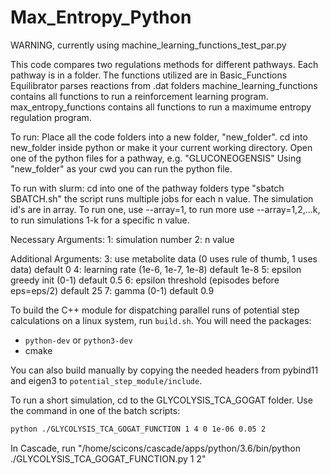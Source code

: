 # Max_Entropy_Python
WARNING, currently using machine_learning_functions_test_par.py

This code compares two regulations methods for different pathways. 
Each pathway is in a folder. The functions utilized are in Basic_Functions
Equilibrator parses reactions from .dat folders
machine_learning_functions contains all functions to run a reinforcement learning program.
max_entropy_functions contains all functions to run a maximume entropy regulation program. 

To run:
Place all the code folders into a new folder, "new_folder". 
cd into new_folder inside python or make it your current working directory. 
Open one of the python files for a pathway, e.g. "GLUCONEOGENSIS"
Using "new_folder" as your cwd you can run the python file. 


To run with slurm:
cd into one of the pathway folders
type "sbatch SBATCH.sh"
the script runs multiple jobs for each n value. The simulation id's are in array. To run one, use --array=1, to run more use --array=1,2,...k, to run simulations 1-k for a specific n value. 

Necessary Arguments:
1: simulation number
2: n value

Additional Arguments:
3: use metabolite data (0 uses rule of thumb, 1 uses data) default 0
4: learning rate (1e-6, 1e-7, 1e-8) default 1e-8
5: epsilon greedy init (0-1) default 0.5
6: epsilon threshold (episodes before eps=eps/2) default 25
7: gamma (0-1) default 0.9 

To build the C++ module for dispatching parallel runs of potential step calculations on a linux system, run `build.sh`. You will need the packages:

- `python-dev` or `python3-dev`
- cmake

You can also build manually by copying the needed headers from pybind11 and eigen3 to `potential_step_module/include`.

To run a short simulation, cd to the GLYCOLYSIS_TCA_GOGAT folder. Use the command in one of the batch scripts:
```bash
python ./GLYCOLYSIS_TCA_GOGAT_FUNCTION 1 4 0 1e-06 0.05 2 
```

In Cascade, run "/home/scicons/cascade/apps/python/3.6/bin/python ./GLYCOLYSIS_TCA_GOGAT_FUNCTION.py 1 2"
